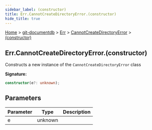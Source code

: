 ```yaml
---
sidebar_label: (constructor)
title: Err.CannotCreateDirectoryError.(constructor)
hide_title: true
---
```


[Home](./index.md) &gt; [git-documentdb](./git-documentdb.md) &gt; [Err](./git-documentdb.err.md) &gt; [CannotCreateDirectoryError](./git-documentdb.err.cannotcreatedirectoryerror.md) &gt; [(constructor)](./git-documentdb.err.cannotcreatedirectoryerror._constructor_.md)

## Err.CannotCreateDirectoryError.(constructor)

Constructs a new instance of the `CannotCreateDirectoryError` class

<b>Signature:</b>

```typescript
constructor(e?: unknown);
```

## Parameters

|  Parameter | Type | Description |
|  --- | --- | --- |
|  e | unknown |  |

